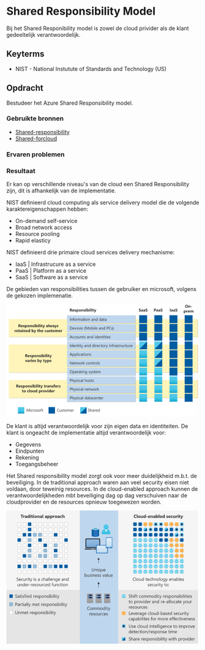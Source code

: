 # Shared Responsibility Model
Bij het Shared Responibility model is zowel de cloud privider als de klant gedeeltelijk verantwoordelijk.

## Keyterms
- NIST - National Instutute of Standards and Technology (US)


## Opdracht
Bestudeer het Azure Shared Responsibility model.

### Gebruikte bronnen
- [Shared-responsibility](https://docs.microsoft.com/en-us/azure/security/fundamentals/shared-responsibility)
- [Shared-forcloud](https://azure.microsoft.com/mediahandler/files/resourcefiles/shared-responsibility-for-cloud-computing/Shared%20Responsibility%20for%20Cloud%20Computing-2019-10-25.pdf)

### Ervaren problemen


### Resultaat
Er kan op verschillende niveau's van de cloud een Shared Responsibility zijn, dit is afhankelijk van de implementatie.

NIST definieerd cloud computing als service delivery model die de volgende karaktereigenschappen hebben:
- On-demand self-service
- Broad network access
- Resource pooling
- Rapid elasticy

NIST definieerd drie primaire cloud services delivery mechanisme:
- IaaS | Infrastrucure as a service
- PaaS | Platform as a service
- SaaS | Software as a service

De gebieden van responsibilities tussen de gebruiker en microsoft, volgens de gekozen implemenatie. 

![shared-responsibility](../00_includes/02_Cloud_02/shared-responsibility.png)

De klant is altijd verantwoordelijk voor zijn eigen data en identiteiten. De klant is ongeacht de implementatie altijd verantwoordelijk voor:
- Gegevens
- Eindpunten
- Rekening
- Toegangsbeheer

Het Shared responsibility model zorgt ook voor meer duidelijkheid m.b.t. de beveiliging. In de traditional approach waren aan veel security eisen niet voldaan, door teweinig resources. In de cloud-enabled approach kunnen de verantwoordelijkheden mbt beveiliging dag op dag verschuiven naar de cloudprovider en de resources opnieuw toegewezen worden. 

![shared-security](../00_includes/02_Cloud_02/shared-security.png)